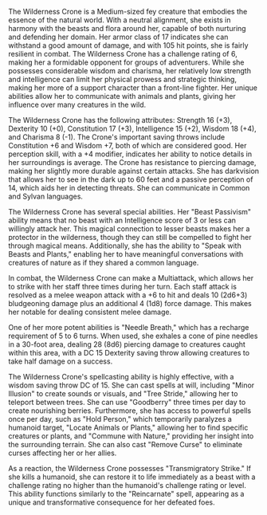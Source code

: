 The Wilderness Crone is a Medium-sized fey creature that embodies the essence of the natural world. With a neutral alignment, she exists in harmony with the beasts and flora around her, capable of both nurturing and defending her domain. Her armor class of 17 indicates she can withstand a good amount of damage, and with 105 hit points, she is fairly resilient in combat. The Wilderness Crone has a challenge rating of 6, making her a formidable opponent for groups of adventurers. While she possesses considerable wisdom and charisma, her relatively low strength and intelligence can limit her physical prowess and strategic thinking, making her more of a support character than a front-line fighter. Her unique abilities allow her to communicate with animals and plants, giving her influence over many creatures in the wild.

The Wilderness Crone has the following attributes: Strength 16 (+3), Dexterity 10 (+0), Constitution 17 (+3), Intelligence 15 (+2), Wisdom 18 (+4), and Charisma 8 (-1). The Crone's important saving throws include Constitution +6 and Wisdom +7, both of which are considered good. Her perception skill, with a +4 modifier, indicates her ability to notice details in her surroundings is average. The Crone has resistance to piercing damage, making her slightly more durable against certain attacks. She has darkvision that allows her to see in the dark up to 60 feet and a passive perception of 14, which aids her in detecting threats. She can communicate in Common and Sylvan languages.

The Wilderness Crone has several special abilities. Her "Beast Passivism" ability means that no beast with an Intelligence score of 3 or less can willingly attack her. This magical connection to lesser beasts makes her a protector in the wilderness, though they can still be compelled to fight her through magical means. Additionally, she has the ability to "Speak with Beasts and Plants," enabling her to have meaningful conversations with creatures of nature as if they shared a common language.

In combat, the Wilderness Crone can make a Multiattack, which allows her to strike with her staff three times during her turn. Each staff attack is resolved as a melee weapon attack with a +6 to hit and deals 10 (2d6+3) bludgeoning damage plus an additional 4 (1d8) force damage. This makes her notable for dealing consistent melee damage.

One of her more potent abilities is "Needle Breath," which has a recharge requirement of 5 to 6 turns. When used, she exhales a cone of pine needles in a 30-foot area, dealing 28 (8d6) piercing damage to creatures caught within this area, with a DC 15 Dexterity saving throw allowing creatures to take half damage on a success.

The Wilderness Crone's spellcasting ability is highly effective, with a wisdom saving throw DC of 15. She can cast spells at will, including "Minor Illusion" to create sounds or visuals, and "Tree Stride," allowing her to teleport between trees. She can use "Goodberry" three times per day to create nourishing berries. Furthermore, she has access to powerful spells once per day, such as "Hold Person," which temporarily paralyzes a humanoid target, "Locate Animals or Plants," allowing her to find specific creatures or plants, and "Commune with Nature," providing her insight into the surrounding terrain. She can also cast "Remove Curse" to eliminate curses affecting her or her allies.

As a reaction, the Wilderness Crone possesses "Transmigratory Strike." If she kills a humanoid, she can restore it to life immediately as a beast with a challenge rating no higher than the humanoid's challenge rating or level. This ability functions similarly to the "Reincarnate" spell, appearing as a unique and transformative consequence for her defeated foes.